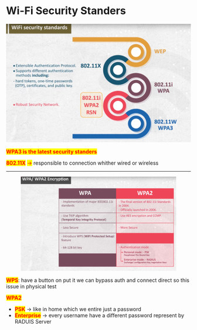 # Wi-Fi Security Standers

![image.png](<../.gitbook/assets/image (2) (1) (1).png>)

<mark style="color:red;">**WPA3 is the latest security standers**</mark>

<mark style="color:red;">**802.11X**</mark> <mark style="color:red;"></mark><mark style="color:red;">→</mark> responsible to connection whither wired or wireless

***

<figure><img src="../.gitbook/assets/image 1 (1) (1) (1) (1).png" alt=""><figcaption></figcaption></figure>

<mark style="color:red;">**WPS**</mark>: have a button on put it we can bypass auth and connect direct so this issue in physical test

<mark style="color:red;">**WPA2**</mark>

* <mark style="color:red;">**PSK**</mark> → like in home which we entire just a password
* <mark style="color:red;">**Enterprise**</mark> → every username have a different password represent by RADUIS Server
